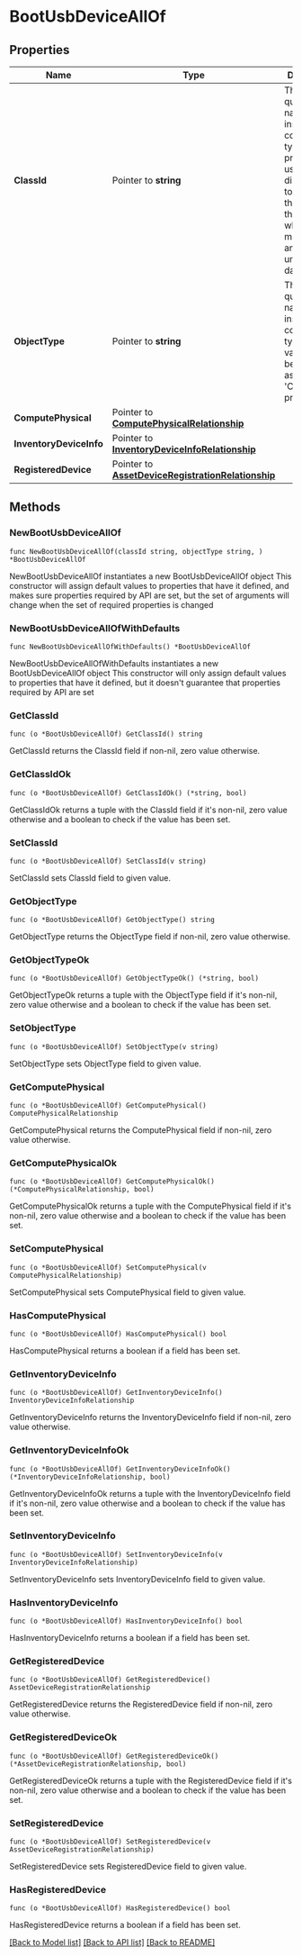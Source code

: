 # BootUsbDeviceAllOf

## Properties

Name | Type | Description | Notes
------------ | ------------- | ------------- | -------------
**ClassId** | Pointer to **string** | The fully-qualified name of the instantiated, concrete type. This property is used as a discriminator to identify the type of the payload when marshaling and unmarshaling data. | [default to "boot.UsbDevice"]
**ObjectType** | Pointer to **string** | The fully-qualified name of the instantiated, concrete type. The value should be the same as the &#39;ClassId&#39; property. | [default to "boot.UsbDevice"]
**ComputePhysical** | Pointer to [**ComputePhysicalRelationship**](compute.Physical.Relationship.md) |  | [optional] 
**InventoryDeviceInfo** | Pointer to [**InventoryDeviceInfoRelationship**](inventory.DeviceInfo.Relationship.md) |  | [optional] 
**RegisteredDevice** | Pointer to [**AssetDeviceRegistrationRelationship**](asset.DeviceRegistration.Relationship.md) |  | [optional] 

## Methods

### NewBootUsbDeviceAllOf

`func NewBootUsbDeviceAllOf(classId string, objectType string, ) *BootUsbDeviceAllOf`

NewBootUsbDeviceAllOf instantiates a new BootUsbDeviceAllOf object
This constructor will assign default values to properties that have it defined,
and makes sure properties required by API are set, but the set of arguments
will change when the set of required properties is changed

### NewBootUsbDeviceAllOfWithDefaults

`func NewBootUsbDeviceAllOfWithDefaults() *BootUsbDeviceAllOf`

NewBootUsbDeviceAllOfWithDefaults instantiates a new BootUsbDeviceAllOf object
This constructor will only assign default values to properties that have it defined,
but it doesn't guarantee that properties required by API are set

### GetClassId

`func (o *BootUsbDeviceAllOf) GetClassId() string`

GetClassId returns the ClassId field if non-nil, zero value otherwise.

### GetClassIdOk

`func (o *BootUsbDeviceAllOf) GetClassIdOk() (*string, bool)`

GetClassIdOk returns a tuple with the ClassId field if it's non-nil, zero value otherwise
and a boolean to check if the value has been set.

### SetClassId

`func (o *BootUsbDeviceAllOf) SetClassId(v string)`

SetClassId sets ClassId field to given value.


### GetObjectType

`func (o *BootUsbDeviceAllOf) GetObjectType() string`

GetObjectType returns the ObjectType field if non-nil, zero value otherwise.

### GetObjectTypeOk

`func (o *BootUsbDeviceAllOf) GetObjectTypeOk() (*string, bool)`

GetObjectTypeOk returns a tuple with the ObjectType field if it's non-nil, zero value otherwise
and a boolean to check if the value has been set.

### SetObjectType

`func (o *BootUsbDeviceAllOf) SetObjectType(v string)`

SetObjectType sets ObjectType field to given value.


### GetComputePhysical

`func (o *BootUsbDeviceAllOf) GetComputePhysical() ComputePhysicalRelationship`

GetComputePhysical returns the ComputePhysical field if non-nil, zero value otherwise.

### GetComputePhysicalOk

`func (o *BootUsbDeviceAllOf) GetComputePhysicalOk() (*ComputePhysicalRelationship, bool)`

GetComputePhysicalOk returns a tuple with the ComputePhysical field if it's non-nil, zero value otherwise
and a boolean to check if the value has been set.

### SetComputePhysical

`func (o *BootUsbDeviceAllOf) SetComputePhysical(v ComputePhysicalRelationship)`

SetComputePhysical sets ComputePhysical field to given value.

### HasComputePhysical

`func (o *BootUsbDeviceAllOf) HasComputePhysical() bool`

HasComputePhysical returns a boolean if a field has been set.

### GetInventoryDeviceInfo

`func (o *BootUsbDeviceAllOf) GetInventoryDeviceInfo() InventoryDeviceInfoRelationship`

GetInventoryDeviceInfo returns the InventoryDeviceInfo field if non-nil, zero value otherwise.

### GetInventoryDeviceInfoOk

`func (o *BootUsbDeviceAllOf) GetInventoryDeviceInfoOk() (*InventoryDeviceInfoRelationship, bool)`

GetInventoryDeviceInfoOk returns a tuple with the InventoryDeviceInfo field if it's non-nil, zero value otherwise
and a boolean to check if the value has been set.

### SetInventoryDeviceInfo

`func (o *BootUsbDeviceAllOf) SetInventoryDeviceInfo(v InventoryDeviceInfoRelationship)`

SetInventoryDeviceInfo sets InventoryDeviceInfo field to given value.

### HasInventoryDeviceInfo

`func (o *BootUsbDeviceAllOf) HasInventoryDeviceInfo() bool`

HasInventoryDeviceInfo returns a boolean if a field has been set.

### GetRegisteredDevice

`func (o *BootUsbDeviceAllOf) GetRegisteredDevice() AssetDeviceRegistrationRelationship`

GetRegisteredDevice returns the RegisteredDevice field if non-nil, zero value otherwise.

### GetRegisteredDeviceOk

`func (o *BootUsbDeviceAllOf) GetRegisteredDeviceOk() (*AssetDeviceRegistrationRelationship, bool)`

GetRegisteredDeviceOk returns a tuple with the RegisteredDevice field if it's non-nil, zero value otherwise
and a boolean to check if the value has been set.

### SetRegisteredDevice

`func (o *BootUsbDeviceAllOf) SetRegisteredDevice(v AssetDeviceRegistrationRelationship)`

SetRegisteredDevice sets RegisteredDevice field to given value.

### HasRegisteredDevice

`func (o *BootUsbDeviceAllOf) HasRegisteredDevice() bool`

HasRegisteredDevice returns a boolean if a field has been set.


[[Back to Model list]](../README.md#documentation-for-models) [[Back to API list]](../README.md#documentation-for-api-endpoints) [[Back to README]](../README.md)


